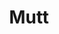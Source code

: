 ---
lang: fr
layout: doc
redirect_from:
- /fr/doc/Mutt/
- /fr/doc/mutt/
- /fr/wiki/Mutt/
redirect_to: https://github.com/Qubes-Community/Contents/blob/master/docs/configuration/mutt.md
ref: 106
title: Mutt
---
